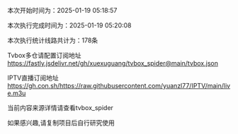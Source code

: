 
本次开始时间为：2025-01-19 05:18:57

本次执行完成时间为：2025-01-19 05:20:08

本次执行统计线路共计为：178条

Tvbox多仓请配置订阅地址 https://fastly.jsdelivr.net/gh/xuexuguang/tvbox_spider@main/tvbox.json

IPTV直播订阅地址 https://gh.con.sh/https://raw.githubusercontent.com/yuanzl77/IPTV/main/live.m3u

当前内容来源详情请查看tvbox_spider

如果感兴趣,请复制项目后自行研究使用
